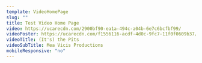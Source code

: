 ```yaml
---
template: VideoHomePage
slug: ""
title: Test Video Home Page
video: https://ucarecdn.com/2900bf90-ea1a-494c-a04b-6e7c6bcfbf99/
videoPoster: https://ucarecdn.com/f1556116-acdf-4d0c-9fc7-11f0f0609b37/
videoTitle: (It's) the Pits
videoSubTitle: Mea Vicis Productions
mobileResponsive: "no"
---
```

